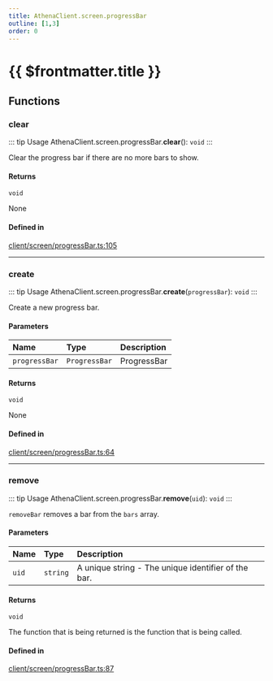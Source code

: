 ```yaml
---
title: AthenaClient.screen.progressBar
outline: [1,3]
order: 0
---
```


# {{ $frontmatter.title }}


## Functions

### clear

::: tip Usage
AthenaClient.screen.progressBar.**clear**(): `void`
:::

Clear the progress bar if there are no more bars to show.

#### Returns

`void`

None

#### Defined in

[client/screen/progressBar.ts:105](https://github.com/Stuyk/altv-athena/blob/217ba5f/src/core/client/screen/progressBar.ts#L105)

___

### create

::: tip Usage
AthenaClient.screen.progressBar.**create**(`progressBar`): `void`
:::

Create a new progress bar.

#### Parameters

| Name | Type | Description |
| :------ | :------ | :------ |
| `progressBar` | `ProgressBar` | ProgressBar |

#### Returns

`void`

None

#### Defined in

[client/screen/progressBar.ts:64](https://github.com/Stuyk/altv-athena/blob/217ba5f/src/core/client/screen/progressBar.ts#L64)

___

### remove

::: tip Usage
AthenaClient.screen.progressBar.**remove**(`uid`): `void`
:::

`removeBar` removes a bar from the `bars` array.

#### Parameters

| Name | Type | Description |
| :------ | :------ | :------ |
| `uid` | `string` | A unique string - The unique identifier of the bar. |

#### Returns

`void`

The function that is being returned is the function that is being called.

#### Defined in

[client/screen/progressBar.ts:87](https://github.com/Stuyk/altv-athena/blob/217ba5f/src/core/client/screen/progressBar.ts#L87)
